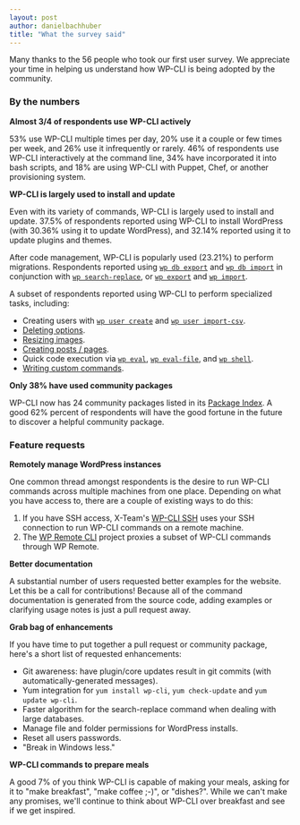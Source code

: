 ```yaml
---
layout: post
author: danielbachhuber
title: "What the survey said"
---
```


Many thanks to the 56 people who took our first user survey. We appreciate your time in helping us understand how WP-CLI is being adopted by the community.

### By the numbers

**Almost 3/4 of respondents use WP-CLI actively**

53% use WP-CLI multiple times per day, 20% use it a couple or few times per week, and 26% use it infrequently or rarely. 46% of respondents use WP-CLI interactively at the command line, 34% have incorporated it into bash scripts, and 18% are using WP-CLI with Puppet, Chef, or another provisioning system.

**WP-CLI is largely used to install and update**

Even with its variety of commands, WP-CLI is largely used to install and update. 37.5% of respondents reported using WP-CLI to install WordPress (with 30.36% using it to update WordPress), and 32.14% reported using it to update plugins and themes.

After code management, WP-CLI is popularly used (23.21%) to perform migrations. Respondents reported using [`wp db export`](http://wp-cli.org/commands/db/export/) and [`wp db import`](http://wp-cli.org/commands/db/import/) in conjunction with [`wp search-replace`](http://wp-cli.org/commands/search-replace/), or [`wp export`](http://wp-cli.org/commands/export/) and [`wp import`](http://wp-cli.org/commands/import/).

A subset of respondents reported using WP-CLI to perform specialized tasks, including:

* Creating users with [`wp user create`](http://wp-cli.org/commands/user/create/) and [`wp user import-csv`](http://wp-cli.org/commands/user/import-csv/).
* [Deleting options](http://wp-cli.org/commands/option/delete/).
* [Resizing images](http://wp-cli.org/commands/media/regenerate/).
* [Creating posts / pages](http://wp-cli.org/commands/post/create/).
* Quick code execution via [`wp eval`](http://wp-cli.org/commands/eval/), [`wp eval-file`](http://wp-cli.org/commands/eval-file/), and [`wp shell`](http://wp-cli.org/commands/shell/).
* [Writing custom commands](https://github.com/wp-cli/wp-cli/wiki/Commands-Cookbook).

**Only 38% have used community packages**

WP-CLI now has 24 community packages listed in its [Package Index](http://wp-cli.org/package-index/). A good 62% percent of respondents will have the good fortune in the future to discover a helpful community package.

### Feature requests

**Remotely manage WordPress instances**

One common thread amongst respondents is the desire to run WP-CLI commands across multiple machines from one place. Depending on what you have access to, there are a couple of existing ways to do this:

1. If you have SSH access, X-Team's [WP-CLI SSH](https://github.com/x-team/wp-cli-ssh) uses your SSH connection to run WP-CLI commands on a remote machine.
1. The [WP Remote CLI](https://github.com/humanmade/wp-remote-cli) project proxies a subset of WP-CLI commands through WP Remote.

**Better documentation**

A substantial number of users requested better examples for the website. Let this be a call for contributions! Because all of the command documentation is generated from the source code, adding examples or clarifying usage notes is just a pull request away.

**Grab bag of enhancements**

If you have time to put together a pull request or community package, here's a short list of requested enhancements:

* Git awareness: have plugin/core updates result in git commits (with automatically-generated messages).
* Yum integration for `yum install wp-cli`, `yum check-update` and `yum update wp-cli`.
* Faster algorithm for the search-replace command when dealing with large databases.
* Manage file and folder permissions for WordPress installs.
* Reset all users passwords.
* "Break in Windows less."

**WP-CLI commands to prepare meals**

A good 7% of you think WP-CLI is capable of making your meals, asking for it to "make breakfast", "make coffee ;-)", or "dishes?". While we can't make any promises, we'll continue to think about WP-CLI over breakfast and see if we get inspired.
